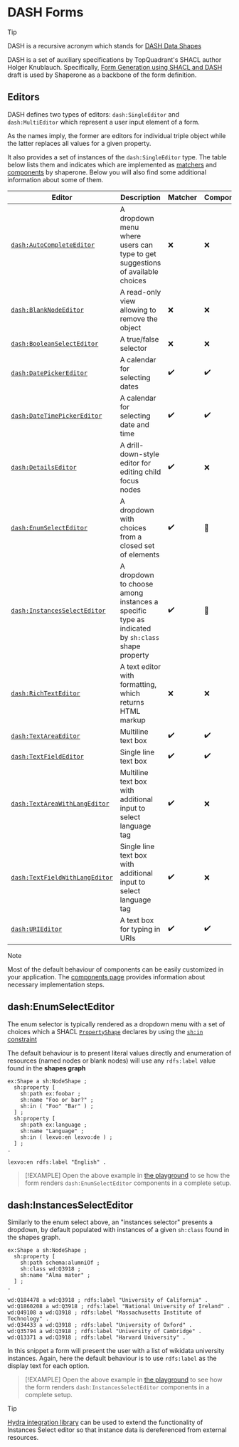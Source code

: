 # DASH Forms

> [!TIP]
> DASH is a recursive acronym which stands for [DASH Data Shapes](http://datashapes.org/)

DASH is a set of auxiliary specifications by TopQuadrant's SHACL author Holger Knublauch. Specifically, [Form Generation using SHACL and DASH](http://datashapes.org/forms.html) draft is used by Shaperone as a backbone of the form definition.

## Editors

DASH defines two types of editors: `dash:SingleEditor` and `dash:MultiEditor` which represent a user input element of a form.

As the names imply, the former are editors for individual triple object while the latter replaces all values for a given property.
 
It also provides a set of instances of the `dash:SingleEditor` type. The table below lists them and indicates which are implemented as [matchers](editors/matchers.md) and [components](editors/components.md) by shaperone. Below you will also find some additional information about some of them. 

| Editor | Description | Matcher | Component |
| -- | -- | -- | -- |
| [`dash:AutoCompleteEditor`](http://datashapes.org/forms.html#AutoCompleteEditor) | A dropdown menu where users can type to get suggestions of available choices | :x: | :x: |
| [`dash:BlankNodeEditor`](http://datashapes.org/forms.html#BlankNodeEditor) | A read-only view allowing to remove the object | :x: | :x: |
| [`dash:BooleanSelectEditor`](http://datashapes.org/forms.html#BooleanSelectEditor) | A true/false selector | :x: | :x: |
| [`dash:DatePickerEditor`](http://datashapes.org/forms.html#DatePickerEditor) | A calendar for selecting dates | :heavy_check_mark: |  :heavy_check_mark: | 
| [`dash:DateTimePickerEditor`](http://datashapes.org/forms.html#DateTimePickerEditor) | A calendar for selecting date and time | :heavy_check_mark: | :heavy_check_mark: | 
| [`dash:DetailsEditor`](http://datashapes.org/forms.html#DetailsEditor) | A drill-down-style editor for editing child focus nodes | :heavy_check_mark: |  :x: |
| [`dash:EnumSelectEditor`](http://datashapes.org/forms.html#EnumSelectEditor) | A dropdown with choices from a closed set of elements | :heavy_check_mark: | :dragon: |
| [`dash:InstancesSelectEditor`](http://datashapes.org/forms.html#InstancesSelectEditor) | A dropdown to choose among instances a specific type as indicated by `sh:class` shape property | :heavy_check_mark: | :dragon: |
| [`dash:RichTextEditor`](http://datashapes.org/forms.html#RichTextEditor) | A text editor with formatting, which returns HTML markup | :x: | :x: |
| [`dash:TextAreaEditor`](http://datashapes.org/forms.html#TextAreaEditor) | Multiline text box | :heavy_check_mark: | :heavy_check_mark: | 
| [`dash:TextFieldEditor`](http://datashapes.org/forms.html#TextFieldEditor) | Single line text box | :heavy_check_mark: | :heavy_check_mark: | 
| [`dash:TextAreaWithLangEditor`](http://datashapes.org/forms.html#TextAreaWithLangEditor) | Multiline text box with additional input to select language tag | :heavy_check_mark: | :x: |
| [`dash:TextFieldWithLangEditor`](http://datashapes.org/forms.html#TextFieldWithLangEditor) | Single line text box with additional input to select language tag | :heavy_check_mark: |  :x: | 
| [`dash:URIEditor`](http://datashapes.org/forms.html#URIEditor) | A text box for typing in URIs | :heavy_check_mark: | :heavy_check_mark: |

> [!NOTE]
> Most of the default behaviour of components can be easily customized in your application. The [components page](editors/components.md) provides information about necessary implementation steps.

## dash:EnumSelectEditor

The enum selector is typically rendered as a dropdown menu with a set of choices which a SHACL [`PropertyShape`](https://www.w3.org/TR/shacl/#property-shapes) declares by using the [`sh:in` constraint](https://www.w3.org/TR/shacl/#InConstraintComponent) 

The default behaviour is to present literal values directly and enumeration of resources (named nodes or blank nodes) will use any `rdfs:label` value found in the **shapes graph** 

```turtle
ex:Shape a sh:NodeShape ;
  sh:property [
    sh:path ex:foobar ;
    sh:name "Foo or bar?" ;
    sh:in ( "Foo" "Bar" ) ;
  ] ;
  sh:property [
    sh:path ex:language ;
    sh:name "Language" ;
    sh:in ( lexvo:en lexvo:de ) ;
  ] ;
.

lexvo:en rdfs:label "English" .
```

> [!EXAMPLE]
> Open the above example in [the playground][enumExample] to se how the form renders `dash:EnumSelectEditor` components in a complete setup.

## dash:InstancesSelectEditor

Similarly to the enum select above, an "instances selector" presents a dropdown, by default populated with instances of a given `sh:class` found in the shapes graph.

```turtle
ex:Shape a sh:NodeShape ;
  sh:property [
    sh:path schema:alumniOf ;
    sh:class wd:Q3918 ;
    sh:name "Alma mater" ;
  ] ;
.

wd:Q184478 a wd:Q3918 ; rdfs:label "University of California" .
wd:Q1860208 a wd:Q3918 ; rdfs:label "National University of Ireland" .
wd:Q49108 a wd:Q3918 ; rdfs:label "Massachusetts Institute of Technology" .
wd:Q34433 a wd:Q3918 ; rdfs:label "University of Oxford" .
wd:Q35794 a wd:Q3918 ; rdfs:label "University of Cambridge" .
wd:Q13371 a wd:Q3918 ; rdfs:label "Harvard University" .
```

In this snippet a form will present the user with a list of wikidata university instances. Again, here the default behaviour is to use `rdfs:label` as the display text for each option. 

> [!EXAMPLE]
> Open the above example in [the playground][instancesExample] to see how the form renders `dash:InstancesSelectEditor` components in a complete setup.

> [!TIP]
> [Hydra integration library](extensions/hydra.md) can be used to extend the functionality of Instances Select editor so that instance data is dereferenced from external resources. 

[enumExample]: http://${playground}/?shapes=%40prefix+sh%3A+%3Chttp%3A%2F%2Fwww.w3.org%2Fns%2Fshacl%23%3E+.%0A%40prefix+schema%3A+%3Chttp%3A%2F%2Fschema.org%2F%3E+.%0A%40prefix+rdfs%3A+%3Chttp%3A%2F%2Fwww.w3.org%2F2000%2F01%2Frdf-schema%23%3E+.%0A%40prefix+foaf%3A+%3Chttp%3A%2F%2Fxmlns.com%2Ffoaf%2F0.1%2F%3E+.%0A%40prefix+vcard%3A+%3Chttp%3A%2F%2Fwww.w3.org%2F2006%2Fvcard%2Fns%23%3E+.%0A%0A%40prefix+ex%3A+%3Chttp%3A%2F%2Fexample.com%2F%3E+.%0A%40prefix+lexvo%3A+%3Chttp%3A%2F%2Flexvo.org%2Fid%2Fiso639-1%2F%3E+.%0A%0Aex%3AShape+a+sh%3ANodeShape+%3B%0A++sh%3AtargetClass+schema%3APerson+%3B%0A++sh%3Aproperty+%5B%0A++++sh%3Apath+ex%3Afoobar+%3B%0A++++sh%3Aname+%22Foo+or+bar%3F%22+%3B%0A++++sh%3Ain+%28+%22Foo%22+%22Bar%22+%29+%3B%0A++++sh%3AminCount+1+%3B%0A++++sh%3AmaxCount+1+%3B%0A++%5D+%3B%0A++sh%3Aproperty+%5B%0A++++sh%3Apath+ex%3Alanguage+%3B%0A++++sh%3Aname+%22Language%22+%3B%0A++++sh%3Ain+%28+lexvo%3Aen+lexvo%3Ade+%29+%3B%0A++++sh%3AmaxCount+2+%3B%0A++%5D+%3B%0A.%0A%0Alexvo%3Aen+rdfs%3Alabel+%22English%22+.%0A&resource=%7B%0A++%22%40context%22%3A+%7B%0A++++%22rdf%22%3A+%22http%3A%2F%2Fwww.w3.org%2F1999%2F02%2F22-rdf-syntax-ns%23%22%2C%0A++++%22rdfs%22%3A+%22http%3A%2F%2Fwww.w3.org%2F2000%2F01%2Frdf-schema%23%22%2C%0A++++%22xsd%22%3A+%22http%3A%2F%2Fwww.w3.org%2F2001%2FXMLSchema%23%22%2C%0A++++%22schema%22%3A+%22http%3A%2F%2Fschema.org%2F%22%2C%0A++++%22foaf%22%3A+%22http%3A%2F%2Fxmlns.com%2Ffoaf%2F0.1%2F%22%2C%0A++++%22vcard%22%3A+%22http%3A%2F%2Fwww.w3.org%2F2006%2Fvcard%2Fns%23%22%0A++%7D%2C%0A++%22%40id%22%3A+%22http%3A%2F%2Fexample.com%2FJohn_Doe%22%2C%0A++%22%40type%22%3A+%22schema%3APerson%22%2C%0A++%22http%3A%2F%2Fexample.com%2Ffoobar%22%3A+%22Foo%22%2C%0A++%22http%3A%2F%2Fexample.com%2Flanguage%22%3A+%5B%0A++++%7B%0A++++++%22%40id%22%3A+%22http%3A%2F%2Flexvo.org%2Fid%2Fiso639-1%2Fen%22%0A++++%7D%2C%0A++++%7B%0A++++++%22%40id%22%3A+%22http%3A%2F%2Flexvo.org%2Fid%2Fiso639-1%2Fde%22%0A++++%7D%0A++%5D%0A%7D

[instancesExample]: http://${playground}/?shapes=%40prefix+sh%3A+%3Chttp%3A%2F%2Fwww.w3.org%2Fns%2Fshacl%23%3E+.%0A%40prefix+wd%3A+%3Chttp%3A%2F%2Fwww.wikidata.org%2Fentity%2F%3E+.%0A%40prefix+rdfs%3A+%3Chttp%3A%2F%2Fwww.w3.org%2F2000%2F01%2Frdf-schema%23%3E+.%0A%40prefix+schema%3A+%3Chttp%3A%2F%2Fschema.org%2F%3E+.%0A%0A%40prefix+ex%3A+%3Chttp%3A%2F%2Fexample.com%2F%3E+.%0A%0Aex%3AShape+a+sh%3ANodeShape+%3B%0A++sh%3AtargetClass+schema%3APerson+%3B%0A++sh%3Aproperty+%5B%0A++++sh%3Apath+schema%3AalumniOf+%3B%0A++++sh%3Aclass+wd%3AQ3918+%3B%0A++++sh%3Aname+%22Alma+mater%22+%3B%0A++%5D+%3B%0A.%0A%0Awd%3AQ184478+a+wd%3AQ3918+%3B+rdfs%3Alabel+%22University+of+California%22+.%0Awd%3AQ1860208+a+wd%3AQ3918+%3B+rdfs%3Alabel+%22National+University+of+Ireland%22+.%0Awd%3AQ49108+a+wd%3AQ3918+%3B+rdfs%3Alabel+%22Massachusetts+Institute+of+Technology%22+.%0Awd%3AQ34433+a+wd%3AQ3918+%3B+rdfs%3Alabel+%22University+of+Oxford%22+.%0Awd%3AQ35794+a+wd%3AQ3918+%3B+rdfs%3Alabel+%22University+of+Cambridge%22+.%0Awd%3AQ13371+a+wd%3AQ3918+%3B+rdfs%3Alabel+%22Harvard+University%22+.%0A&resource=%7B%0A++%22%40context%22%3A+%7B%0A++++%22rdf%22%3A+%22http%3A%2F%2Fwww.w3.org%2F1999%2F02%2F22-rdf-syntax-ns%23%22%2C%0A++++%22rdfs%22%3A+%22http%3A%2F%2Fwww.w3.org%2F2000%2F01%2Frdf-schema%23%22%2C%0A++++%22xsd%22%3A+%22http%3A%2F%2Fwww.w3.org%2F2001%2FXMLSchema%23%22%2C%0A++++%22schema%22%3A+%22http%3A%2F%2Fschema.org%2F%22%2C%0A++++%22foaf%22%3A+%22http%3A%2F%2Fxmlns.com%2Ffoaf%2F0.1%2F%22%2C%0A++++%22vcard%22%3A+%22http%3A%2F%2Fwww.w3.org%2F2006%2Fvcard%2Fns%23%22%0A++%7D%2C%0A++%22%40graph%22%3A+%5B%0A++++%7B%0A++++++%22%40id%22%3A+%22_%3Ab0%22%2C%0A++++++%22%40type%22%3A+%22http%3A%2F%2Fwww.wikidata.org%2Fentity%2FQ3918%22%0A++++%7D%2C%0A++++%7B%0A++++++%22%40id%22%3A+%22_%3Ab22%22%2C%0A++++++%22%40type%22%3A+%22http%3A%2F%2Fwww.wikidata.org%2Fentity%2FQ3918%22%0A++++%7D%2C%0A++++%7B%0A++++++%22%40id%22%3A+%22http%3A%2F%2Fexample.com%2FJohn_Doe%22%2C%0A++++++%22%40type%22%3A+%22schema%3APerson%22%2C%0A++++++%22schema%3AalumniOf%22%3A+%5B%0A++++++++%7B%0A++++++++++%22%40id%22%3A+%22http%3A%2F%2Fwww.wikidata.org%2Fentity%2FQ184478%22%0A++++++++%7D%2C%0A++++++++%7B%0A++++++++++%22%40id%22%3A+%22http%3A%2F%2Fwww.wikidata.org%2Fentity%2FQ13371%22%0A++++++++%7D%0A++++++%5D%0A++++%7D%0A++%5D%0A%7D
